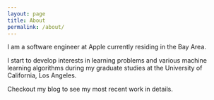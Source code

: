 ```yaml
---
layout: page
title: About
permalink: /about/
---
```


I am a software engineer at Apple currently residing in the Bay Area. 

I start to develop interests in learning problems and various machine learning algorithms during my graduate studies at the University of California, Los Angeles.

Checkout my blog to see my most recent work in details. 
